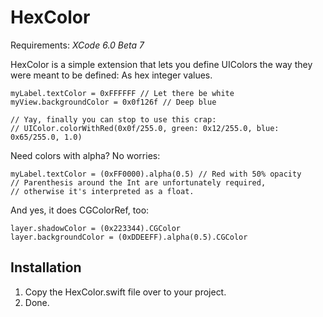 HexColor
========

Requirements: *XCode 6.0 Beta 7*

HexColor is a simple extension that lets you define UIColors the way they were meant to be defined: As hex integer
values.

```
myLabel.textColor = 0xFFFFFF // Let there be white
myView.backgroundColor = 0x0f126f // Deep blue

// Yay, finally you can stop to use this crap:
// UIColor.colorWithRed(0x0f/255.0, green: 0x12/255.0, blue: 0x65/255.0, 1.0)

```

Need colors with alpha? No worries:

```
myLabel.textColor = (0xFF0000).alpha(0.5) // Red with 50% opacity
// Parenthesis around the Int are unfortunately required, 
// otherwise it's interpreted as a float.

```

And yes, it does CGColorRef, too:

```
layer.shadowColor = (0x223344).CGColor
layer.backgroundColor = (0xDDEEFF).alpha(0.5).CGColor

```

Installation
------------
1. Copy the HexColor.swift file over to your project.
2. Done.

